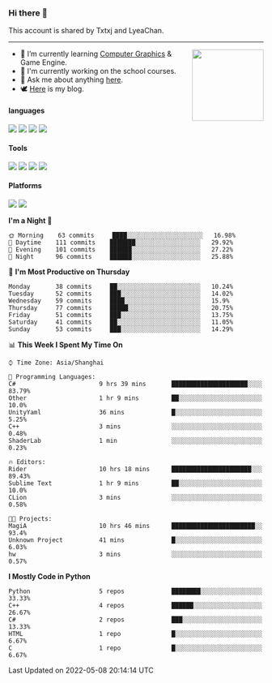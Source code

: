### Hi there 👋

This account is shared by Txtxj and LyeaChan.

---

<img align="right" height="141" src="https://github-readme-stats.vercel.app/api?username=txtxj&theme=tokyonight&show_icons=true&count_private=true">

- 🌱 I’m currently learning [Computer Graphics](https://github.com/txtxj/GAMES101) & Game Engine.
- 🐶 I'm currently working on the school courses.
- 💬 Ask me about anything [here](https://github.com/txtxj/txtxj/issues).
- 🕊️ [Here](https://txtxj.top) is my blog.

#### languages

![](https://img.shields.io/badge/C++-00599C?logo=cplusplus&logoColor=fff)
![](https://img.shields.io/badge/Python-3e74a2?logo=python&logoColor=fff)
![](https://img.shields.io/badge/C%23-239120?logo=csharp&logoColor=fff)
![](https://img.shields.io/badge/C-A8B9CC?logo=c&logoColor=555)


#### Tools

![](https://img.shields.io/badge/JetBrains-000000?logo=jetbrains&logoColor=fff)
![](https://img.shields.io/badge/SublimeText_3-FF9800?logo=sublimetext&logoColor=fff)
![](https://img.shields.io/badge/UE_4-0E1128?logo=unrealengine&logoColor=fff)
![](https://img.shields.io/badge/unity-FFFFFF?logo=unity&logoColor=000)

#### Platforms

![](https://img.shields.io/badge/Ubuntu_20.04-E95420?logo=ubuntu&logoColor=fff)
![](https://img.shields.io/badge/Windows_10-0078D6?logo=windows&logoColor=fff)


<!--START_SECTION:waka-->
**I'm a Night 🦉** 

```text
🌞 Morning    63 commits     ████░░░░░░░░░░░░░░░░░░░░░   16.98% 
🌆 Daytime    111 commits    ███████░░░░░░░░░░░░░░░░░░   29.92% 
🌃 Evening    101 commits    ██████░░░░░░░░░░░░░░░░░░░   27.22% 
🌙 Night      96 commits     ██████░░░░░░░░░░░░░░░░░░░   25.88%

```
📅 **I'm Most Productive on Thursday** 

```text
Monday       38 commits     ██░░░░░░░░░░░░░░░░░░░░░░░   10.24% 
Tuesday      52 commits     ███░░░░░░░░░░░░░░░░░░░░░░   14.02% 
Wednesday    59 commits     ████░░░░░░░░░░░░░░░░░░░░░   15.9% 
Thursday     77 commits     █████░░░░░░░░░░░░░░░░░░░░   20.75% 
Friday       51 commits     ███░░░░░░░░░░░░░░░░░░░░░░   13.75% 
Saturday     41 commits     ██░░░░░░░░░░░░░░░░░░░░░░░   11.05% 
Sunday       53 commits     ███░░░░░░░░░░░░░░░░░░░░░░   14.29%

```


📊 **This Week I Spent My Time On** 

```text
⌚︎ Time Zone: Asia/Shanghai

💬 Programming Languages: 
C#                       9 hrs 39 mins       █████████████████████░░░░   83.79% 
Other                    1 hr 9 mins         ██░░░░░░░░░░░░░░░░░░░░░░░   10.0% 
UnityYaml                36 mins             █░░░░░░░░░░░░░░░░░░░░░░░░   5.25% 
C++                      3 mins              ░░░░░░░░░░░░░░░░░░░░░░░░░   0.48% 
ShaderLab                1 min               ░░░░░░░░░░░░░░░░░░░░░░░░░   0.23%

🔥 Editors: 
Rider                    10 hrs 18 mins      ██████████████████████░░░   89.43% 
Sublime Text             1 hr 9 mins         ██░░░░░░░░░░░░░░░░░░░░░░░   10.0% 
CLion                    3 mins              ░░░░░░░░░░░░░░░░░░░░░░░░░   0.58%

🐱‍💻 Projects: 
MagiA                    10 hrs 46 mins      ███████████████████████░░   93.4% 
Unknown Project          41 mins             █░░░░░░░░░░░░░░░░░░░░░░░░   6.03% 
hw                       3 mins              ░░░░░░░░░░░░░░░░░░░░░░░░░   0.57%

```

**I Mostly Code in Python** 

```text
Python                   5 repos             ████████░░░░░░░░░░░░░░░░░   33.33% 
C++                      4 repos             ██████░░░░░░░░░░░░░░░░░░░   26.67% 
C#                       2 repos             ███░░░░░░░░░░░░░░░░░░░░░░   13.33% 
HTML                     1 repo              █░░░░░░░░░░░░░░░░░░░░░░░░   6.67% 
C                        1 repo              █░░░░░░░░░░░░░░░░░░░░░░░░   6.67%

```



 Last Updated on 2022-05-08 20:14:14 UTC
<!--END_SECTION:waka-->
